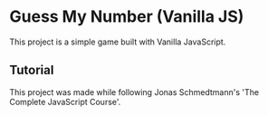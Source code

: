 # Guess My Number (Vanilla JS)

This project is a simple game built with Vanilla JavaScript.

## Tutorial

This project was made while following Jonas Schmedtmann's 'The Complete JavaScript Course'.
